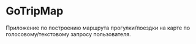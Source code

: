 # GoTripMap

Приложение по построению маршрута прогулки/поездки на карте по голосовому/текстовому запросу пользователя.
